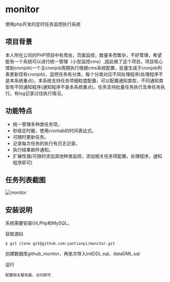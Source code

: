 # monitor
使用php开发的定时任务监控执行系统

## 项目背景

本人所在公司的PHP项目中有爬虫，页面监控，数量多而繁杂，不好管理，希望能有一个系统可以进行统一管理（小型监控cms）,因此做了这个项目。项目核心借助cronjob(一个主cronjob周期执行根据cms系统配置，批量生成子cronjob列表更新现有cronjob)，监控任务有分类，每个分类对应不同处理程序(处理程序不是本系统重点)，本系统支持任务项细粒度配置，可以配置通知类型，不同通知类型有不同通知程序(通知程序不是本系统重点)。任务支持批量任务执行及单任务执行。有log记录过往执行情况。

## 功能特点

* 统一管理多种类任务项。
* 秒级定时器，使用crontab的时间表达式。
* 可随时更新任务。
* 记录每次任务的执行有日志记录。
* 执行结果邮件通知。
* 扩展性强(可随时添加其他种类监控，添加相关任务项配置，处理程序，通知程序即可)

## 任务列表截图

![monitor](https://github.com/yantianpi/monitor/tree/master/screenshot.png)


## 安装说明

系统需要安装Git,Php和MySQL。

获取源码

	$ git clone git@github.com:yantianpi/monitor.git
	

创建数据库github_monitor，再依次导入initDDL.sql，dataDML.sql

运行
	
	配置相关服务器，访问即可

